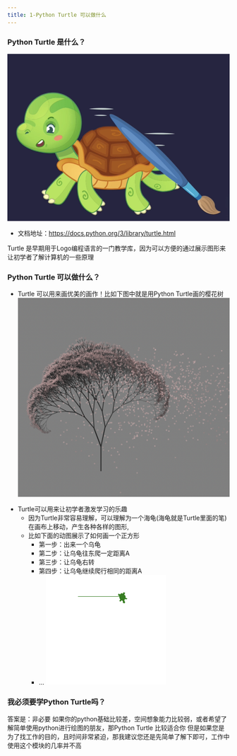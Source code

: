 ```yaml
---
title: 1-Python Turtle 可以做什么
---
```


### Python Turtle 是什么？
![Python Turtle](./turtle_logo.png)
<!-- <img src="turtle_logo.png" alt="Python Turtle" width="200"/> -->


* 文档地址：https://docs.python.org/3/library/turtle.html

Turtle 是早期用于Logo编程语言的一门教学库，因为可以方便的通过展示图形来让初学者了解计算机的一些原理


### Python Turtle 可以做什么？

* Turtle 可以用来画优美的画作！比如下图中就是用Python Turtle画的樱花树
![Python Turtle 画樱花树](./draw-sakura.png)

- Turtle可以用来让初学者激发学习的乐趣
    - 因为Turtle非常容易理解，可以理解为一个海龟(海龟就是Turtle里面的笔)在画布上移动，产生各种各样的图形,
    - 比如下面的动图展示了如何画一个正方形
        - 第一步：出来一个乌龟
        - 第二步：让乌龟往东爬一定距离A
        - 第三步：让乌龟右转
        - 第四步：让乌龟继续爬行相同的距离A
        - ...
![如何让Python Turtle 画正方形](./turtle_sample_01.gif)

### 我必须要学Python Turtle吗？
答案是：非必要
如果你的python基础比较差，空间想象能力比较弱，或者希望了解简单使用python进行绘图的朋友，那Python Turtle 比较适合你
但是如果您是为了找工作的目的，且时间非常紧迫，那我建议您还是先简单了解下即可，工作中使用这个模块的几率并不高